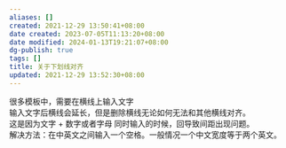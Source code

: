 ```yaml
---
aliases: []
created: 2021-12-29 13:50:41+08:00
date created: 2023-07-05T11:13:20+08:00
date modified: 2024-01-13T19:21:07+08:00
dg-publish: true
tags: []
title: 关于下划线对齐
updated: 2021-12-29 13:52:30+08:00
---
```


很多模板中，需要在横线上输入文字  
输入文字后横线会延长，但是删除横线无论如何无法和其他横线对齐。  
这是因为文字 + 数字或者字母 同时输入的时候，回导致间距出现问题。  
解决方法：在中英文之间输入一个空格。一般情况一个中文宽度等于两个英文。